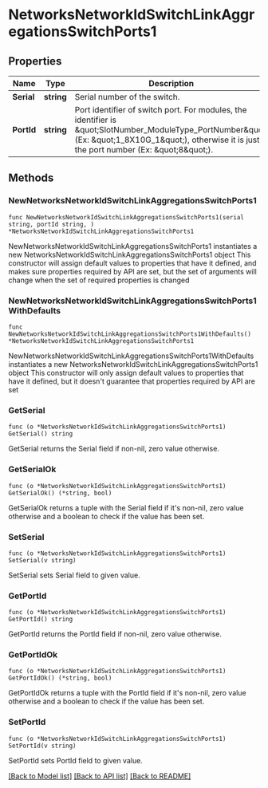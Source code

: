 # NetworksNetworkIdSwitchLinkAggregationsSwitchPorts1

## Properties

Name | Type | Description | Notes
------------ | ------------- | ------------- | -------------
**Serial** | **string** | Serial number of the switch. | 
**PortId** | **string** | Port identifier of switch port. For modules, the identifier is \&quot;SlotNumber_ModuleType_PortNumber\&quot; (Ex: \&quot;1_8X10G_1\&quot;), otherwise it is just the port number (Ex: \&quot;8\&quot;). | 

## Methods

### NewNetworksNetworkIdSwitchLinkAggregationsSwitchPorts1

`func NewNetworksNetworkIdSwitchLinkAggregationsSwitchPorts1(serial string, portId string, ) *NetworksNetworkIdSwitchLinkAggregationsSwitchPorts1`

NewNetworksNetworkIdSwitchLinkAggregationsSwitchPorts1 instantiates a new NetworksNetworkIdSwitchLinkAggregationsSwitchPorts1 object
This constructor will assign default values to properties that have it defined,
and makes sure properties required by API are set, but the set of arguments
will change when the set of required properties is changed

### NewNetworksNetworkIdSwitchLinkAggregationsSwitchPorts1WithDefaults

`func NewNetworksNetworkIdSwitchLinkAggregationsSwitchPorts1WithDefaults() *NetworksNetworkIdSwitchLinkAggregationsSwitchPorts1`

NewNetworksNetworkIdSwitchLinkAggregationsSwitchPorts1WithDefaults instantiates a new NetworksNetworkIdSwitchLinkAggregationsSwitchPorts1 object
This constructor will only assign default values to properties that have it defined,
but it doesn't guarantee that properties required by API are set

### GetSerial

`func (o *NetworksNetworkIdSwitchLinkAggregationsSwitchPorts1) GetSerial() string`

GetSerial returns the Serial field if non-nil, zero value otherwise.

### GetSerialOk

`func (o *NetworksNetworkIdSwitchLinkAggregationsSwitchPorts1) GetSerialOk() (*string, bool)`

GetSerialOk returns a tuple with the Serial field if it's non-nil, zero value otherwise
and a boolean to check if the value has been set.

### SetSerial

`func (o *NetworksNetworkIdSwitchLinkAggregationsSwitchPorts1) SetSerial(v string)`

SetSerial sets Serial field to given value.


### GetPortId

`func (o *NetworksNetworkIdSwitchLinkAggregationsSwitchPorts1) GetPortId() string`

GetPortId returns the PortId field if non-nil, zero value otherwise.

### GetPortIdOk

`func (o *NetworksNetworkIdSwitchLinkAggregationsSwitchPorts1) GetPortIdOk() (*string, bool)`

GetPortIdOk returns a tuple with the PortId field if it's non-nil, zero value otherwise
and a boolean to check if the value has been set.

### SetPortId

`func (o *NetworksNetworkIdSwitchLinkAggregationsSwitchPorts1) SetPortId(v string)`

SetPortId sets PortId field to given value.



[[Back to Model list]](../README.md#documentation-for-models) [[Back to API list]](../README.md#documentation-for-api-endpoints) [[Back to README]](../README.md)


